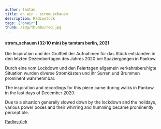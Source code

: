 ```yaml
---
author: tamtam
title: on air - strom_schauen
description: Radiostück
tags: ["onair"]
thumb: /img/thumbs/red.jpg
---
```


#### strom_schauen  (32:10 min)  by tamtam  berlin, 2021

 Die Inspiration und der Großteil der Aufnahmen für das Stück entstanden in den letzten Dezembertagen des Jahres 2020 bei Spaziergängen in Pankow.

Durch eine vom Lockdown und den Feiertagen allgemein verkehrsberuhigte Situation wurden diverse Stromkästen und ihr Surren und Brummen prominent wahrnehmbar.

 The inspiration and recordings for this piece came during walks in Pankow in the last days of December 2020.

Due to a situation generally slowed down by the lockdown and the holidays, various power boxes and their whirring and humming became prominently perceptible.

[Radiostück](https://aporee.org/blz/stromschauen.mp3)  

